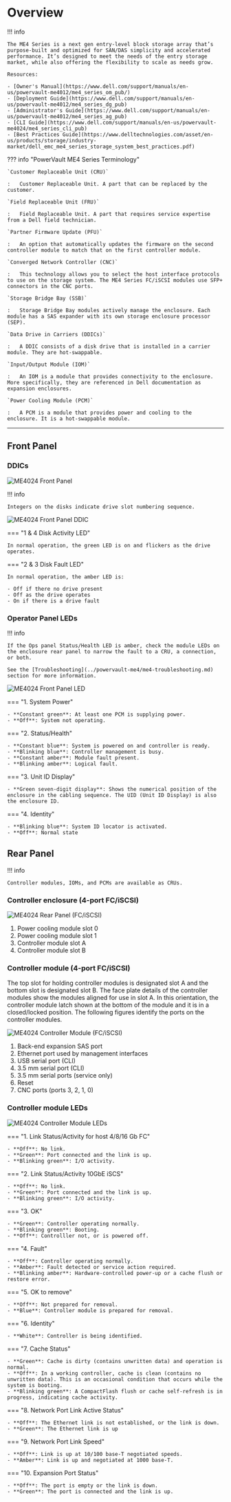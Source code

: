 # Overview

!!! info

    The ME4 Series is a next gen entry-level block storage array that’s purpose-built and optimized for SAN/DAS simplicity and accelerated performance. It’s designed to meet the needs of the entry storage market, while also offering the flexibility to scale as needs grow.

    Resources:

    - [Owner's Manual](https://www.dell.com/support/manuals/en-us/powervault-me4012/me4_series_om_pub/)
    - [Deployment Guide](https://www.dell.com/support/manuals/en-us/powervault-me4012/me4_series_dg_pub)
    - [Administrator's Guide](https://www.dell.com/support/manuals/en-us/powervault-me4012/me4_series_ag_pub)
    - [CLI Guide](https://www.dell.com/support/manuals/en-us/powervault-me4024/me4_series_cli_pub) 
    - [Best Practices Guide](https://www.delltechnologies.com/asset/en-us/products/storage/industry-market/dell_emc_me4_series_storage_system_best_practices.pdf)

??? info "PowerVault ME4 Series Terminology"

    `Customer Replaceable Unit (CRU)`

    :   Customer Replaceable Unit. A part that can be replaced by the customer.

    `Field Replaceable Unit (FRU)`

    :   Field Replaceable Unit. A part that requires service expertise from a Dell field technician.

    `Partner Firmware Update (PFU)`

    :   An option that automatically updates the firmware on the second controller module to match that on the first controller module.

    `Converged Network Controller (CNC)`

    :   This technology allows you to select the host interface protocols to use on the storage system. The ME4 Series FC/iSCSI modules use SFP+ connectors in the CNC ports.

    `Storage Bridge Bay (SSB)`

    :   Storage Bridge Bay modules actively manage the enclosure. Each module has a SAS expander with its own storage enclosure processor (SEP).

    `Data Drive in Carriers (DDICs)`

    :   A DDIC consists of a disk drive that is installed in a carrier module. They are hot-swappable.

    `Input/Output Module (IOM)`

    :   An IOM is a module that provides connectivity to the enclosure. More specifically, they are referenced in Dell documentation as expansion enclosures.

    `Power Cooling Module (PCM)`

    :   A PCM is a module that provides power and cooling to the enclosure. It is a hot-swappable module.

---

## Front Panel

### DDICs

![ME4024 Front Panel](../../../assets/GUID-EB01FA14-AC25-4933-A4C1-82131A9DBC20-low.jpg)

!!! info

    Integers on the disks indicate drive slot numbering sequence.

![ME4024 Front Panel DDIC](../../../assets/GUID-092807F3-75F9-457D-9B4E-009D8517BDB8-low.jpg)

=== "1 & 4 Disk Activity LED"

    In normal operation, the green LED is on and flickers as the drive operates.

=== "2 & 3 Disk Fault LED"

    In normal operation, the amber LED is:

    - Off if there no drive present
    - Off as the drive operates
    - On if there is a drive fault

### Operator Panel LEDs

!!! info

    If the Ops panel Status/Health LED is amber, check the module LEDs on the enclosure rear panel to narrow the fault to a CRU, a connection, or both.

    See the [Troubleshooting](../powervault-me4/me4-troubleshooting.md) section for more information. 

![ME4024 Front Panel LED](../../../assets/GUID-50A3FA88-6C9C-4FD4-837D-819D6D69CB28-low.jpg)

=== "1. System Power"

    - **Constant green**: At least one PCM is supplying power.
    - **Off**: System not operating.

=== "2. Status/Health"

    - **Constant blue**: System is powered on and controller is ready.
    - **Blinking blue**: Controller management is busy.
    - **Constant amber**: Module fault present.
    - **Blinking amber**: Logical fault.

=== "3. Unit ID Display"

    - **Green seven-digit display**: Shows the numerical position of the enclosure in the cabling sequence. The UID (Unit ID Display) is also the enclosure ID.

=== "4. Identity"

    - **Blinking blue**: System ID locator is activated.
    - **Off**: Normal state

## Rear Panel

!!! info

    Controller modules, IOMs, and PCMs are available as CRUs.

### Controller enclosure (4-port FC/iSCSI)

![ME4024 Rear Panel (FC/iSCSI)](../../../assets/GUID-E0F56738-3FAD-4315-83AB-C3E277AF070C-low.jpg)

1. Power cooling module slot 0
2. Power cooling module slot 1
3. Controller module slot A
4. Controller module slot B

### Controller module (4-port FC/iSCSI)

The top slot for holding controller modules is designated slot A and the bottom slot is designated slot B. The face plate details of the controller modules show the modules aligned for use in slot A. In this orientation, the controller module latch shown at the bottom of the module and it is in a closed/locked position. The following figures identify the ports on the controller modules.

![ME4024 Controller Module (FC/iSCSI)](../../../assets/GUID-99E108C1-9D48-48C0-AA43-D67965E47F54-low.jpg)

1. Back-end expansion SAS port
2. Ethernet port used by management interfaces
3. USB serial port (CLI)
4. 3.5 mm serial port (CLI)
5. 3.5 mm serial ports (service only)
6. Reset
7. CNC ports (ports 3, 2, 1, 0)

### Controller module LEDs

![ME4024 Controller Module LEDs](../../../assets/GUID-2CCEAE51-984C-460B-8F44-A0BF1DA1E99D-low.jpg)

=== "1. Link Status/Activity for host 4/8/16 Gb FC"

    - **Off**: No link.
    - **Green**: Port connected and the link is up.
    - **Blinking green**: I/O activity.

=== "2. Link Status/Activity 10GbE iSCS"

    - **Off**: No link.
    - **Green**: Port connected and the link is up.
    - **Blinking green**: I/O activity.

=== "3. OK"

    - **Green**: Controller operating normally.
    - **Blinking green**: Booting.
    - **Off**: Controlller not, or is powered off.

=== "4. Fault"

    - **Off**: Controller operating normally.
    - **Amber**: Fault detected or service action required.
    - **Blinking amber**: Hardware-controlled power-up or a cache flush or restore error.

=== "5. OK to remove"

    - **Off**: Not prepared for removal.
    - **Blue**: Controller module is prepared for removal.

=== "6. Identity"

    - **White**: Controller is being identified.

=== "7. Cache Status"

    - **Green**: Cache is dirty (contains unwritten data) and operation is normal.
    - **Off**: In a working controller, cache is clean (contains no unwritten data). This is an occasional condition that occurs while the system is booting.
    - **Blinking green**: A CompactFlash flush or cache self-refresh is in progress, indicating cache activity.

=== "8. Network Port Link Active Status"

    - **Off**: The Ethernet link is not established, or the link is down.
    - **Green**: The Ethernet link is up

=== "9. Network Port Link Speed"

    - **Off**: Link is up at 10/100 base-T negotiated speeds.
    - **Amber**: Link is up and negotiated at 1000 base-T.

=== "10. Expansion Port Status"

    - **Off**: The port is empty or the link is down.
    - **Green**: The port is connected and the link is up. 
